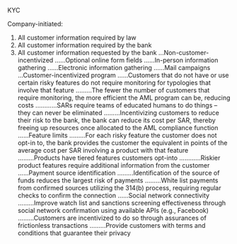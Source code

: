 KYC

Company-initiated:
1. All customer information required by law
2. All customer information required by the bank
3. All customer information requested by the bank
...Non-customer-incentivized
......Optional online form fields
......In-person information gathering
......Electronic information gathering
......Mail campaigns
...Customer-incentivized program
......Customers that do not have or use certain risky features do not require monitoring for typologies that involve that feature
.........The fewer the number of customers that require monitoring, the more efficient the AML program can be, reducing costs
............SARs require teams of educated humans to do things – they can never be eliminated
.........Incentivizing customers to reduce their risk to the bank, the bank can reduce its cost per SAR, thereby freeing up resources once allocated to the AML compliance function
......Feature limits
.........For each risky feature the customer does not opt-in to, the bank provides the customer the equivalent in points of the average cost per SAR involving a product with that feature
.........Products have tiered features customers opt-into
............Riskier product features require additional information from the customer
......Payment source identification
.........Identification of the source of funds reduces the largest risk of payments
.........White list payments from confirmed sources utilizing the 314(b) process, requiring regular checks to confirm the connection
......Social network connectivity
.........Improve watch list and sanctions screening effectiveness through social network confirmation using available APIs (e.g., Facebook)
.........Customers are incentivized to do so through assurances of frictionless transactions
.........Provide customers with terms and conditions that guarantee their privacy
